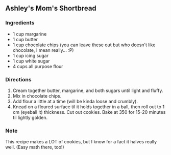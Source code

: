 ## Ashley's Mom's Shortbread

### Ingredients
* 1 cup margarine
* 1 cup butter
* 1 cup chocolate chips (you can leave these out but who doesn't like chocolate, I mean really... :P)
* 1 cup icing sugar
* 1 cup white sugar
* 4 cups all purpose flour

### Directions

1. Cream together butter, margarine, and both sugars until light and fluffy.  
2. Mix in chocolate chips.  
3. Add flour a little at a time (will be kinda loose and crumbly).   
4. Knead on a floured surface til it holds together in a ball, then roll out to 1 cm (eyeball it) thickness. Cut out cookies. Bake at 350 for 15-20 minutes til lightly golden. 

### Note

This recipe makes a LOT of cookies, but I know for a fact it halves really well. (Easy math there, too!)
